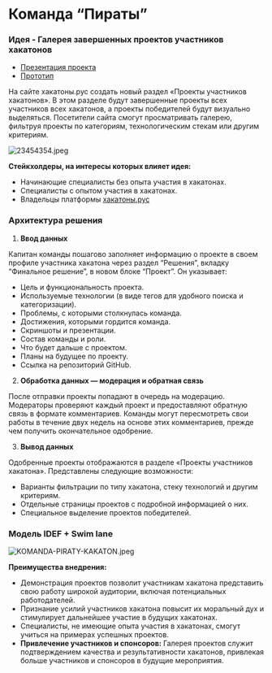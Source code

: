 # Команда “Пираты”

### Идея - Галерея завершенных проектов участников хакатонов

- <a href="https://slides.com/serg777/copy-of">Презентация проекта</a>
- <a href="[https://slides.com/serg777/copy-of](http://hackaton3.magomed487.beget.tech/)">Прототип</a>

На сайте хакатоны.рус создать новый раздел «Проекты участников хакатонов». В этом разделе будут завершенные проекты всех участников всех хакатонов, а проекты победителей будут визуально выделяться. Посетители сайта смогут просматривать галерею, фильтруя проекты по категориям, технологическим стекам или другим критериям.

<img src="https://a.radikalfoto.host/2024/05/26/23454354.jpeg" alt="23454354.jpeg" border="0" />


**Стейкхолдеры, на интересы которых влияет идея:**

- Начинающие специалисты без опыта участия в хакатонах.
- Специалисты с опытом участия в хакатонах.
- Владельцы платформы [хакатоны.рус](http://хакатоны.рус)

### Архитектура решения

1. **Ввод данных**

Капитан команды пошагово заполняет информацию о проекте в своем профиле участника хакатона через раздел “Решения”, вкладку “Финальное решение”, в новом блоке “Проект”. Он указывает:

- Цель и функциональность проекта.
- Используемые технологии (в виде тегов для удобного поиска и категоризации).
- Проблемы, с которыми столкнулась команда.
- Достижения, которыми гордится команда.
- Скриншоты и презентации.
- Состав команды и роли.
- Что будет дальше с проектом.
- Планы на будущее по проекту.
- Ссылка на репозиторий GitHub.

2. **Обработка данных — модерация и обратная связь**

После отправки проекты попадают в очередь на модерацию. Модераторы проверяют каждый проект и предоставляют обратную связь в формате комментариев. Команды могут пересмотреть свои работы в течение двух недель на основе этих комментариев, прежде чем получить окончательное одобрение.

3. **Вывод данных**

Одобренные проекты отображаются в разделе «Проекты участников хакатона». Представлены следующие возможности:

- Варианты фильтрации по типу хакатона, стеку технологий и другим критериям.
- Отдельные страницы проектов с подробной информацией о них.
- Специальное выделение проектов победителей.

### Модель IDEF + Swim lane
<img src="https://a.radikalfoto.host/2024/05/26/KOMANDA-PIRATY-KAKATON.jpeg" alt="KOMANDA-PIRATY-KAKATON.jpeg" border="0" />

**Преимущества внедрения:**

- Демонстрация проектов позволит участникам хакатона представить свою работу широкой аудитории, включая потенциальных работодателей.
- Признание усилий участников хакатона повысит их моральный дух и стимулирует дальнейшее участие в будущих хакатонах.
- Специалисты, не имеющие опыта участия в хакатонах, смогут учиться на примерах успешных проектов.
- **Привлечение участников и спонсоров:** Галерея проектов служит подтверждением качества и результативности хакатонов, привлекая больше участников и спонсоров в будущие мероприятия.
